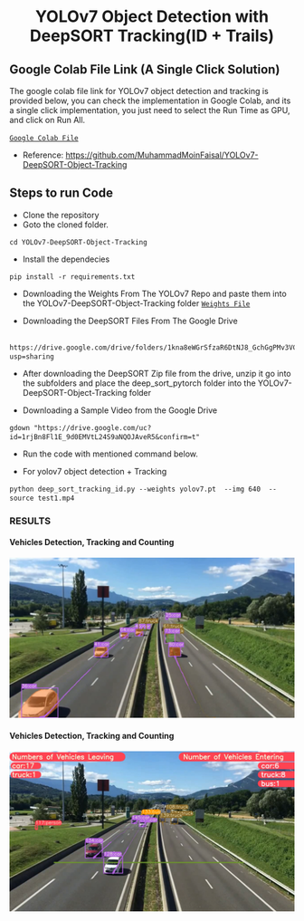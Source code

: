 <H1 align="center">
YOLOv7 Object Detection with DeepSORT Tracking(ID + Trails) </H1>

## Google Colab File Link (A Single Click Solution)
The google colab file link for YOLOv7 object detection and tracking is provided below, you can check the implementation in Google Colab, and its a single click implementation, you just need to select the Run Time as GPU, and click on Run All.

[`Google Colab File`](https://colab.research.google.com/drive/1pODFnmwDI4To2bqnyD5OWOYXV8u43iu1?usp=sharing)


- Reference: https://github.com/MuhammadMoinFaisal/YOLOv7-DeepSORT-Object-Tracking

## Steps to run Code

- Clone the repository
- Goto the cloned folder.
```
cd YOLOv7-DeepSORT-Object-Tracking
```
- Install the dependecies
```
pip install -r requirements.txt

```
- Downloading the Weights  From The YOLOv7 Repo and paste them into the YOLOv7-DeepSORT-Object-Tracking folder
[`Weights File`](https://github.com/WongKinYiu/yolov7/releases/download/v0.1/yolov7.pt)

- Downloading the DeepSORT Files From The Google Drive 
```

https://drive.google.com/drive/folders/1kna8eWGrSfzaR6DtNJ8_GchGgPMv3VC8?usp=sharing
```
- After downloading the DeepSORT Zip file from the drive, unzip it go into the subfolders and place the deep_sort_pytorch folder into the YOLOv7-DeepSORT-Object-Tracking folder

- Downloading a Sample Video from the Google Drive
```
gdown "https://drive.google.com/uc?id=1rjBn8Fl1E_9d0EMVtL24S9aNQOJAveR5&confirm=t"
```

- Run the code with mentioned command below.

- For yolov7 object detection + Tracking
```
python deep_sort_tracking_id.py --weights yolov7.pt  --img 640  --source test1.mp4  
```


### RESULTS

#### Vehicles Detection, Tracking and Counting 
![](./figure1.png)

#### Vehicles Detection, Tracking and Counting

![](./figure3.png)

